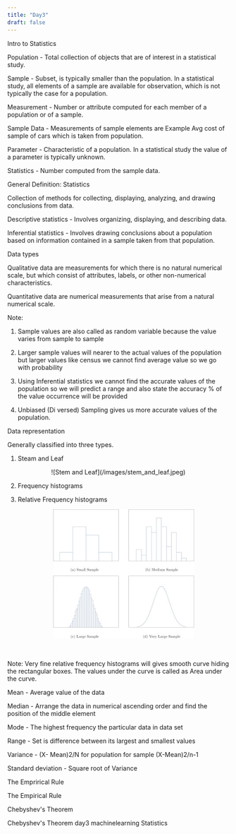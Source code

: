 ```yaml
---
title: "Day3"
draft: false
---
```

Intro to Statistics

Population - Total collection of objects that are of interest in a statistical study.

Sample - Subset, is typically smaller than the population. In a statistical study, all elements of a sample are available for observation, which is not typically the case for a population.

Measurement -  Number or attribute computed for each member of a population or of a sample.

Sample Data - Measurements of sample elements are Example Avg cost of sample of cars which is taken from population.

Parameter - Characteristic of a population. In a statistical study the value of a parameter is typically unknown.

Statistics - Number computed from the sample data.

General Definition: Statistics

Collection of methods for collecting, displaying, analyzing, and drawing conclusions from data.

Descriptive statistics - Involves organizing, displaying, and describing data.

Inferential statistics - Involves drawing conclusions about a population based on information contained in a sample taken from that population.

Data types

Qualitative data are measurements for which there is no natural numerical scale, but which consist of attributes, labels, or other non-numerical characteristics.

Quantitative data are numerical measurements that arise from a natural numerical scale.

Note:

1. Sample values are also called as random variable because the value varies from sample to sample

2. Larger sample values will nearer to the actual values of the population but larger values like census we cannot find average value so we go with probability

3. Using Inferential statistics we cannot find the accurate values of the population so we will predict a range and also state the accuracy % of the value occurrence will be provided

4. Unbiased (Di versed) Sampling gives us more accurate values of the population.

Data representation

Generally classified into three types.

1. Steam and Leaf <br>
<center>
![Stem and Leaf](/images/stem_and_leaf.jpeg)
</center>


2. Frequency histograms


3. Relative Frequency histograms
<br> <center>
![Relative Frequency histogram](/images/Relative_Frequency_histogram.jpg)
<br>
</center>

Note: Very fine relative frequency histograms will gives smooth curve hiding the rectangular boxes. The values under the curve is called as Area under the curve.


Mean - Average value of the data

Median -  Arrange the data in numerical ascending order and find the position of the middle element

Mode -  The highest frequency the particular data in data set

Range - Set is difference between its largest and smallest values

Variance - (X- Mean)2/N for population for sample (X-Mean)2/n-1

Standard deviation - Square root of Variance

The Emprirical Rule

The Empirical Rule

Chebyshev's Theorem



Chebyshev's Theorem day3 machinelearning Statistics

